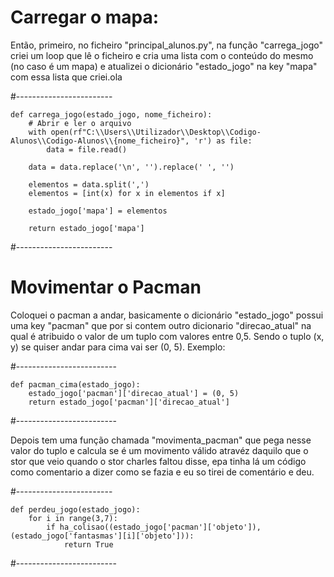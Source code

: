 # Carregar o mapa:

Então, primeiro, no ficheiro "principal_alunos.py", na função "carrega_jogo" criei um loop que lê o ficheiro e cria uma lista com o conteúdo do mesmo (no caso é um mapa) e atualizei o dicionário "estado_jogo" na key "mapa" com essa lista que criei.ola

#------------------------
```
def carrega_jogo(estado_jogo, nome_ficheiro):
    # Abrir e ler o arquivo
    with open(rf"C:\\Users\\Utilizador\\Desktop\\Codigo-Alunos\\Codigo-Alunos\\{nome_ficheiro}", 'r') as file:
        data = file.read()

    data = data.replace('\n', '').replace(' ', '')

    elementos = data.split(',')
    elementos = [int(x) for x in elementos if x]

    estado_jogo['mapa'] = elementos

    return estado_jogo['mapa']
```

#------------------------

# Movimentar o Pacman

Coloquei o pacman a andar, basicamente o dicionário "estado_jogo" possui uma key "pacman" que por si contem outro dicionario "direcao_atual" na qual é atribuido o valor de um tuplo com valores entre 0,5. Sendo o tuplo (x, y) se quiser andar para cima vai ser (0, 5). Exemplo:

#-------------------------

```
def pacman_cima(estado_jogo):
    estado_jogo['pacman']['direcao_atual'] = (0, 5)
    return estado_jogo['pacman']['direcao_atual']
```

#-------------------------

Depois tem uma função chamada "movimenta_pacman" que pega nesse valor do tuplo e calcula se é um movimento válido atravéz daquilo que o stor que veio quando o stor charles faltou disse, epa tinha lá um código como comentario a dizer como se fazia e eu so tirei de comentário e deu.

#------------------------
```
def perdeu_jogo(estado_jogo):
    for i in range(3,7):
        if ha_colisao((estado_jogo['pacman']['objeto']),(estado_jogo['fantasmas'][i]['objeto'])):
            return True
```
#-------------------------

